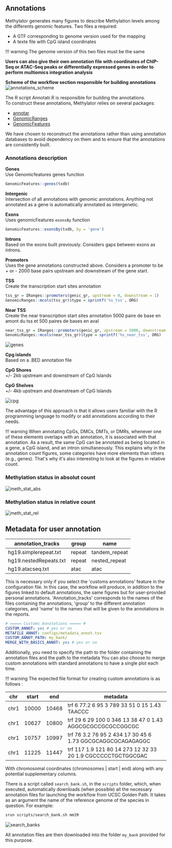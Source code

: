 
## Annotations

Methylator generates many figures to describe Methylation levels among the differents genomic features. Two files a required:    
- A GTF corresponding to genome version used for the mapping
- A texte file with CpG island coordinates

!!! warning 
    The genome version of this two files must be the same 

**Users can also give their own annotation file with coordinates of  ChIP-Seq or ATAC-Seq peaks or differentially expressed genes in order to perform multiomics integration analysis**


**Scheme of the workflow section responsible for building annotations**
![annotations_scheme](img/part_annotation_workflow.png)



The R script Annotatr.R is responsible for building the annotations.    
To construct these annotations, Methylator relies on several packages:    
- [annotar](https://www.bioconductor.org/packages/devel/bioc/vignettes/annotatr/inst/doc/annotatr-vignette.html)    
- [GenomicRanges](https://bioconductor.org/packages/release/bioc/vignettes/GenomicRanges/inst/doc/GenomicRangesIntroduction.html)    
- [GenomicFeatures](https://kasperdanielhansen.github.io/genbioconductor/html/GenomicFeatures.html)    

We have chosen to reconstruct the annotations rather than using annotation databases to avoid dependency on them and to ensure that the annotations are consistently built.    

### Annotations description

**Genes**    
Use Genomicfeatures genes function
```R
GenomicFeatures::genes(txdb)
```

**Intergenic**        
Intersection of all annotations with genomic annotations. Anything not annotated as a gene is automatically annotated as intergenetic. 


**Exons**    
Uses genomicFeatures `exonsBy` function
```R
GenomicFeatures::exonsBy(txdb, by = 'gene')
```

**Introns**    
Based on the exons built previously. Considers gaps between exons as introns. 

**Promoters**        
Uses the gene annotations constructed above. 
Considers a promoter to be + or - 2000 base pairs upstream and downstream of the gene start.    

**TSS**    
Create the transcription start sites annotation 

```R
tss_gr = IRanges::promoters(genic_gr, upstream = 0, downstream = 1)
GenomicRanges::mcols(tss_gr)$type = sprintf('%s_tss', ORG)
```

**Near TSS**    
Create the near transcription start sites annotation
5000 paire de base en amont du tss et 500 paires de bases en aval

```R
near_tss_gr = IRanges::promoters(genic_gr, upstream = 5000, downstream = 500)
GenomicRanges::mcols(near_tss_gr)$type = sprintf('%s_near_tss', ORG)
``` 

![genes](img/gene.jpeg)


**Cpg islands**    
Based on a .BED annotation file 

**CpG Shores**    
+/- 2kb upstream and downstream of CpG Islands

**CpG Shelves**    
+/- 4kb upstream and downstream of CpG Islands

![cpg](img/cpg_annot.jpeg)


The advantage of this approach is that it allows users familiar with the R programming language to modify or add annotations according to their needs.

!!! warning
    When annotating CpGs, DMCs, DMTs, or DMRs, whenever one of these elements overlaps with an annotation, it is associated with that annotation. As a result, the same CpG can be annotated as being located in a gene, a CpG island, and an intron simultaneously. This explains why in the annotation count figures, some categories have more elements than others (e.g., genes). That's why it's also interesting to look at the figures in relative count.


### Methylation status in absolut count
![meth_stat_abs](img/methylation_status_absolut.png)

### Methylation status in relative count
![meth_stat_rel](img/methylation_status_relative.png)



## Metadata for user annotation 

|    annotation_tracks   |  group |      name     | 
| ---------------------- | ------ | ------------- | 
| hg19.simplerepeat.txt  | repeat | tandem_repeat |
| hg19.nestedRepeats.txt | repeat | nested_repeat |
| hg19.atacseq.txt       |  atac  |      atac     |

This is necessary only if you select the 'customs annotations' feature in the configuration file. 
In this case, the workflow will produce, in addition to the figures linked to default annotations, 
the same figures but for user-provided personal annotations. 'Annotation_tracks' corresponds to 
the names of the files containing the annotations, 'group' to the different annotation categories, 
and 'name' to the names that will be given to the annotations in the reports.

``` yaml 
# ===== Customs Annotations ===== #
CUSTOM_ANNOT: yes # yes or no 
METAFILE_ANNOT: configs/metadata_annot.tsv
CUSTOM_ANNOT_PATH: my_bank/
MERGE_WITH_BASICS_ANNOT: yes # yes or no
```
Additionally, you need to specify the path to the folder containing the annotation files and the path to the metadata
You can also choose to merge custom annotations with standard annotations to have a single plot each time.


!!! warning
    The expected file format for creating custom annotations is as follows : 
    
|  chr | start |  end  |                                 metadata                                   |
| ---- | ----- | ----- | -------------------------------------------------------------------------- |
| chr1 | 10000 | 10468 | trf	6	77.2	6	95	3	789	33	51	0	15	1.43	TAACCC          | 
| chr1 | 10627 | 10800 | trf	29	6	29	100	0	346	13	38	47	0	1.43	AGGCGCGCCGCGCCGGCGC | 
| chr1 | 10757 | 10997 | trf	76	3.2	76	95	2	434	17	30	45	6	1.73	GGCGCAGGCGCAGAGAGGC | 
| chr1 | 11225 | 11447 | trf	117	1.9	121	80	14	273	12	32	33	20	1.9	CGCCCCCTGCTGGCGAC       | 

With chromosomal coordinates (chromosomes | start | end) along with any potential supplementary columns.    


There is a script called `search_bank.sh`, in the `scripts` folder, which, when executed, automatically downloads (when possible) all the necessary annotation files for launching the workflow from UCSC Golden Path. It takes as an argument the name of the reference genome of the species in question. For example:

``` sh
srun scripts/search_bank.sh mm39 
```
![search_banks](img/search_banks_example.png)

All annotation files are then downloaded into the folder `my_bank` provided for this purpose.





